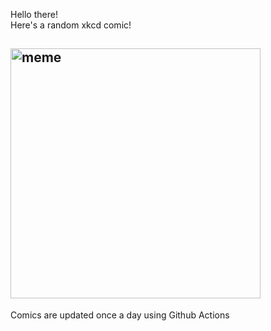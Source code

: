 Hello there! <br>Here's a random xkcd comic!<br>
## <img src="https://imgs.xkcd.com/comics/thumb_war.png" alt="meme" width="400"/><br>
Comics are updated once a day using Github Actions